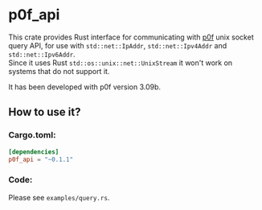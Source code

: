 # p0f_api

This crate provides Rust interface for communicating with [p0f](http://lcamtuf.coredump.cx/p0f3/) unix socket query API,
for use with `std::net::IpAddr`, `std::net::Ipv4Addr` and `std::net::Ipv6Addr`.  
Since it uses Rust `std::os::unix::net::UnixStream` it won't work on systems that do not support it.

It has been developed with p0f version 3.09b.

## How to use it?

### Cargo.toml:
```toml
[dependencies]
p0f_api = "~0.1.1"
```

### Code:
Please see `examples/query.rs`.
